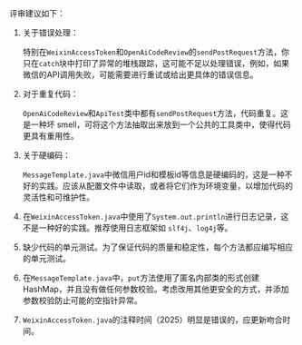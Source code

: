 评审建议如下：

1. 关于错误处理：

   特别在`WeixinAccessToken`和`OpenAiCodeReview`的`sendPostRequest`方法，你只在`catch`块中打印了异常的堆栈跟踪，这可能不足以处理错误，例如，如果微信的API调用失败，可能需要进行重试或给出更具体的错误信息。

2. 对于重复代码：

   `OpenAiCodeReview`和`ApiTest`类中都有`sendPostRequest`方法，代码重复。这是一种坏 smell，可将这个方法抽取出来放到一个公共的工具类中，使得代码更具有重用性。

3. 关于硬编码：

   `MessageTemplate.java`中微信用户id和模板id等信息是硬编码的，这是一种不好的实践。应该从配置文件中读取，或者将它们作为环境变量，以增加代码的灵活性和可维护性。

4. 在`WeixinAccessToken.java`中使用了`System.out.println`进行日志记录，这不是一种好的实践。推荐使用日志框架如 `slf4j`、`log4j`等。

5. 缺少代码的单元测试。为了保证代码的质量和稳定性，每个方法都应编写相应的单元测试。

6. 在`MessageTemplate.java`中，`put`方法使用了匿名内部类的形式创建HashMap，并且没有做任何参数校验。考虑改用其他更安全的方式，并添加参数校验防止可能的空指针异常。

7. `WeixinAccessToken.java`的注释时间（2025）明显是错误的，应更新吻合时间。